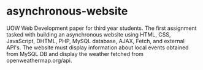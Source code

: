 # asynchronous-website
UOW Web Development paper for third year students. The first assignment tasked with building an asynchronous website using HTML, CSS, JavaScript, DHTML, PHP, MySQL database, AJAX, Fetch, and external API's. The website must display information about local events obtained from MySQL DB and display the weather fetched from openweathermap.org/api. 
